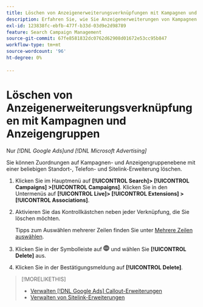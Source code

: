 ```yaml
---
title: Löschen von Anzeigenerweiterungsverknüpfungen mit Kampagnen und Anzeigengruppen
description: Erfahren Sie, wie Sie Anzeigenerweiterungen von Kampagnen und Anzeigengruppen trennen.
exl-id: 123838fc-ebfb-477f-b33d-03d9e2d98789
feature: Search Campaign Management
source-git-commit: 67fe8581832dc0762d62908d01672e53cc95b847
workflow-type: tm+mt
source-wordcount: '96'
ht-degree: 0%

---
```


# Löschen von Anzeigenerweiterungsverknüpfungen mit Kampagnen und Anzeigengruppen

Nur *[!DNL Google Ads]und [!DNL Microsoft Advertising]*

Sie können Zuordnungen auf Kampagnen- und Anzeigengruppenebene mit einer beliebigen Standort-, Telefon- und Sitelink-Erweiterung löschen.

1. Klicken Sie im Hauptmenü auf **[!UICONTROL Search]> [!UICONTROL Campaigns] >[!UICONTROL Campaigns]**. Klicken Sie in den Untermenüs auf **[!UICONTROL Live]> [!UICONTROL Extensions] >[!UICONTROL Associations]**.

1. Aktivieren Sie das Kontrollkästchen neben jeder Verknüpfung, die Sie löschen möchten.

   Tipps zum Auswählen mehrerer Zeilen finden Sie unter [Mehrere Zeilen auswählen](/help/search-social-commerce/common-tasks/navigation-editing-selection/multiple-rows-select.md).

1. Klicken Sie in der Symbolleiste auf ![Mehr](/help/search-social-commerce/assets/more.png "Mehr") und wählen Sie **[!UICONTROL Delete]** aus.

1. Klicken Sie in der Bestätigungsmeldung auf **[!UICONTROL Delete]**.

>[!MORELIKETHIS]
>
>* [Verwalten [!DNL Google Ads] Callout-Erweiterungen](/help/search-social-commerce/campaign-management/campaigns/callout-extension-manage.md)
>* [Verwalten von Sitelink-Erweiterungen](sitelink-extension-manage.md)
